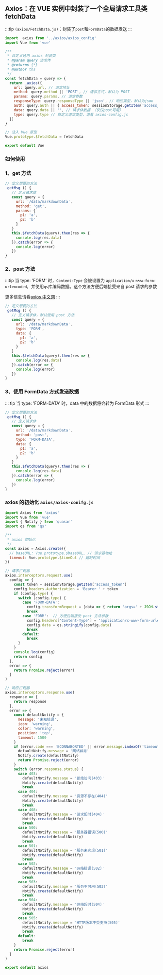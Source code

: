 ## Axios：在 VUE 实例中封装了一个全局请求工具类 fetchData
:::tip
```(axios/FetchData.js)```：封装了```post```和```FormData```的数据发送
:::

```js
import _axios from '../axios/axios_config'
import Vue from 'vue'

/**
 * 自定义通用 axios 封装类
 * @param query 请求体
 * @returns {*}
 * @author ths
 */
const fetchData = query => {
  return _axios({
    url: query.url, // 请求地址
    method: query.method || 'POST', // 请求方式，默认为 POST
    params: query.params, // 请求参数
    responseType: query.responseType || 'json', // 响应类型，默认为json
    auth: query.auth || { access_token: sessionStorage.getItem('access_token') },
    data: query.data || '', // 请求体数据 （仅仅post可用）
    type: query.type // 自定义请求类型，请看 axios-config.js
  })
}

// 注入 Vue 原型
Vue.prototype.$fetchData = fetchData

export default Vue
```

### 如何使用
### 1、get 方法
```js
// 定义想要的方法
 getMsg () {
   // 定义请求体
   const query = {
     url: '/data/markdownData',
     method: 'get',
     params: {
       p1: 'a',
       p2: 'b'
     }
   }
   this.$fetchData(query).then(res => {
     console.log(res.data)
   }).catch(error => {
     console.log(error)
   })
}
```
### 2、post 方法
:::tip
当 type: 'FORM' 时，```Content-Type``` 会被设置为 ```application/x-www-form-urlencoded```，并使用```qs```库编码数据。这个方法方便后端接受来自 post 请求的参数

更多信息请看[axios 中文网](http://www.axios-js.com/zh-cn/docs/#%E4%BD%BF%E7%94%A8-application-x-www-form-urlencoded-format)
:::
```js
// 定义想要的方法
 getMsg () {
   // 定义请求体，默认使用 post 方法
   const query = {
     url: '/data/markdownData',
     type: 'FORM',
     data: {
       p1: 'a',
       p2: 'b'
     }
   }
   this.$fetchData(query).then(res => {
     console.log(res.data)
   }).catch(error => {
     console.log(error)
   })
}
```
### 3、使用 FormData 方式发送数据

::: tip
当 type: 'FORM-DATA' 时，data 中的数据将会转为 FormData 形式
:::

```js
// 定义想要的方法
 getMsg () {
   // 定义请求体
   const query = {
     url: '/data/markdownData',
     method: 'post',
     type: 'FORM-DATA',
     data: {
       p1: 'a',
       p2: 'b'
     }
   }
   this.$fetchData(query).then(res => {
     console.log(res.data)
   }).catch(error => {
     console.log(error)
   })
}
```
### axios 的初始化 ```axios/axios-conifg.js```

```js
import Axios from 'axios'
import Vue from 'vue'
import { Notify } from 'quasar'
import qs from 'qs'

/**
 * axios 初始化
 */
const axios = Axios.create({
  // baseURL: Vue.prototype.$baseURL, // 请求基地址
  timeout: Vue.prototype.$timeOut // 超时时间
})

// 请求拦截器
axios.interceptors.request.use(
  config => {
    const token = sessionStorage.getItem('access_token')
    config.headers.Authorization = 'Bearer ' + token
    if (config.type) {
      switch (config.type) {
        case 'FORM-DATA':
          config.transformRequest = [data => { return 'args=' + JSON.stringify(data) }]
          break
        case 'FORM':  // 方便后端接受 post 方法参数
          config.headers['Content-Type'] = 'application/x-www-form-urlencoded'
          config.data = qs.stringify(config.data)
          break
        default:
          break
      }
    }
    console.log(config)
    return config
  },
  error => {
    return Promise.reject(error)
  }
)

// 响应拦截器
axios.interceptors.response.use(
  response => {
    return response
  },
  error => {
    const defaultNotify = {
      message: '未知错误',
      icon: 'warning',
      color: 'warning',
      position: 'top',
      timeout: 1500
    }
    if (error.code === 'ECONNABORTED' || error.message.indexOf('timeout') !== -1 || error.message === 'Network Error') {
      defaultNotify.message = '网络异常'
      Notify.create(defaultNotify)
      return Promise.reject(error)
    }
    switch (error.response.status) {
      case 403:
        defaultNotify.message = '拒绝访问(403)'
        Notify.create(defaultNotify)
        break
      case 404:
        defaultNotify.message = '资源不存在(404)'
        Notify.create(defaultNotify)
        break
      case 408:
        defaultNotify.message = '请求超时(404)'
        Notify.create(defaultNotify)
        break
      case 500:
        defaultNotify.message = '服务器错误(500)'
        Notify.create(defaultNotify)
        break
      case 501:
        defaultNotify.message = '服务未实现(501)'
        Notify.create(defaultNotify)
        break
      case 502:
        defaultNotify.message = '网络错误(502)'
        Notify.create(defaultNotify)
        break
      case 503:
        defaultNotify.message = '服务不可用(503)'
        Notify.create(defaultNotify)
        break
      case 504:
        defaultNotify.message = '网络超时(504)'
        Notify.create(defaultNotify)
        break
      case 505:
        defaultNotify.message = 'HTTP版本不受支持(505)'
        Notify.create(defaultNotify)
        break
      default:
        break
    }
    return Promise.reject(error)
  }
)

export default axios
```
